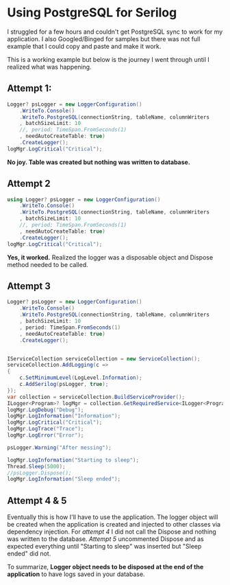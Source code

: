 ﻿# Using PostgreSQL for Serilog

I struggled for a few hours and couldn't get PostgreSQL sync to work for my application. I also Googled/Binged for samples but there was not full example that I could copy and paste and make it work. 

This is a working example but below is  the journey I went through until I realized what was happening.

## Attempt 1:
```cs
Logger? psLogger = new LoggerConfiguration()
    .WriteTo.Console()
    .WriteTo.PostgreSQL(connectionString, tableName, columnWriters
    , batchSizeLimit: 10
    //, period: TimeSpan.FromSeconds(1)
    , needAutoCreateTable: true)
    .CreateLogger();
logMgr.LogCritical("Critical");
```

**No joy. Table was created but nothing was written to database.**

## Attempt 2
```cs
using Logger? psLogger = new LoggerConfiguration()
    .WriteTo.Console()
    .WriteTo.PostgreSQL(connectionString, tableName, columnWriters
    , batchSizeLimit: 10
    //, period: TimeSpan.FromSeconds(1)
    , needAutoCreateTable: true)
    .CreateLogger();
logMgr.LogCritical("Critical");
```
**Yes, it worked.**  Realized the logger was a disposable object and Dispose method needed to be called.

## Attempt 3
```cs
Logger? psLogger = new LoggerConfiguration()
    .WriteTo.Console()
    .WriteTo.PostgreSQL(connectionString, tableName, columnWriters
    , batchSizeLimit: 10
    , period: TimeSpan.FromSeconds(1)
    , needAutoCreateTable: true)
    .CreateLogger();


IServiceCollection serviceCollection = new ServiceCollection();
serviceCollection.AddLogging(c =>
{
    c.SetMinimumLevel(LogLevel.Information);
    c.AddSerilog(psLogger, true);
});
var collection = serviceCollection.BuildServiceProvider();
ILogger<Program>? logMgr = collection.GetRequiredService<ILogger<Program>>();
logMgr.LogDebug("Debug");
logMgr.LogInformation("Information");
logMgr.LogCritical("Critical");
logMgr.LogTrace("Trace");
logMgr.LogError("Error");

psLogger.Warning("After messing");

logMgr.LogInformation("Starting to sleep");
Thread.Sleep(5000);
//psLogger.Dispose();
logMgr.LogInformation("Sleep ended");
```
## Attempt 4 & 5
Eventually this is how I'll have to use the application. The logger object will be created 
when the application is created and injected to other classes via dependency injection. 
For *attempt 4* I did not call the Dispose and nothing was written to the database.  *Attempt 5* 
uncommented Dispose and as expected everything until "Starting to sleep" was inserted but "Sleep ended" 
did not. 

To summarize, **Logger object needs to be disposed at the end of the application** to have logs saved in your database.